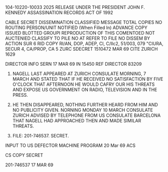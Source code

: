104-10220-10033 2025 RELEASE UNDER THE PRESIDENT JOHN F. KENNEDY ASSASSINATION RECORDS ACT OF 1992

CABLE SECRET DISSEMINATION CLASSIFIED MESSAGE TOTAL COPIES NO ROUTING
PERSON/UNIT NOTIFIED (When Filled In)
ADVANCE COPY ISSUED BLOTTED
GROUPI
REPRODUCTION OF THIS COMENTOED
NOT AUCTENIED
CLASSIFY TO PILE NO
AT
REFER TO FILE NO
DISSEM BY
ACTION SUR 6
RID COPY RI/AN, DOP, ADEP, Cl, C/Ilc2, 51/003,
079 "CIURA, SECUR 4, CA/PROP, CA 5 ZURC
SDECRET 1510472 MAR 69 CITE ZURICH 1629

DIRECTOR INFO SERN 17 MAR 69 IN 15450
REF DIRECTOR 83209

1. NAGELL LAST APPEARED AT ZURICH CONSULATE MORNING,
7 MARCH AND STATED THAT IF HE RECEIVED NO SATISFACTION BY
FIVE O'CLOCK THAT AFTERNOON HE WOULD CAFRY OUR HIS THREATS
AND EXPOSE US GOVERNMENT ON RADIO, TELEVISION AND IN THE
PRESS.

2. HE THEN DISAPPEARED, NOTHING FURTHER HEARD FROM HIM AND
NO PUBLICITY GIVEN. NORNING MONDAY 10 MARCH CONSULATE ZURICH
ADVISED BY TELEPHONE FROM US CONSULATE BARCELONA THAT NAGELL
HAD APPROACHED THEN AND MADE SIMILAR THREATS.
3. FILE: 201-746537.
SECRET.

INPUT TO US DEFECTOR
MACHINE PROGRAM
20 Mar 69 ACS

CS COPY
SECRET

201-746537
17 MAR 69

